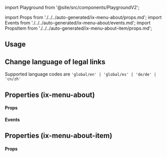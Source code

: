 import Playground from '@site/src/components/PlaygroundV2';

import Props from './../../auto-generated/ix-menu-about/props.md';
import Events from './../../auto-generated/ix-menu-about/events.md';
import PropsItem from './../../auto-generated/ix-menu-about-item/props.md';

## Usage

<Playground
name="about-and-legal" height="30rem" width="100%" noMargin examplesByName>
</Playground>

## Change language of legal links

Supported language codes are `'global/en' | 'global/es' | 'de/de' | 'cn/zh'`

## Properties (ix-menu-about)

#### Props

<Props />

#### Events

<Events />

## Properties (ix-menu-about-item)

#### Props

<PropsItem />
